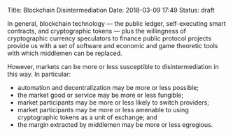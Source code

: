Title: Blockchain Disintermediation
Date: 2018-03-09 17:49
Status: draft

In general, blockchain technology — the public ledger, self-executing smart contracts, and cryptographic tokens — plus the willingness of cryptographic currency speculators to finance public protocol projects provide us with a set of software and economic and game theoretic tools with which middlemen can be replaced.

However, markets can be more or less susceptible to disintermediation in this way. In particular:

* automation and decentralization may be more or less possible;
* the market good or service may be more or less fungible;
* market participants may be more or less likely to switch providers;
* market participants may be more or less amenable to using cryptographic tokens as a unit of exchange; and
* the margin extracted by middlemen may be more or less egregious.
